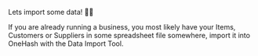 Lets import some data! 💪💪

If you are already running a business, you most likely have your Items, Customers or Suppliers in some spreadsheet file somewhere, import it into OneHash with the Data Import Tool.



